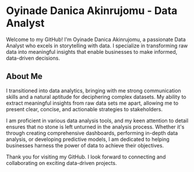# Oyinade Danica Akinrujomu - Data Analyst

Welcome to my GitHub! I'm Oyinade Danica Akinrujomu, a passionate Data Analyst who excels in storytelling with data. I specialize in transforming raw data into meaningful insights that enable businesses to make informed, data-driven decisions.

## About Me

I transitioned into data analytics, bringing with me strong communication skills and a natural aptitude for deciphering complex datasets. My ability to extract meaningful insights from raw data sets me apart, allowing me to present clear, concise, and actionable strategies to stakeholders. 

I am proficient in various data analysis tools, and my keen attention to detail ensures that no stone is left unturned in the analysis process. Whether it's through creating comprehensive dashboards, performing in-depth data analysis, or developing predictive models, I am dedicated to helping businesses harness the power of data to achieve their objectives.

Thank you for visiting my GitHub. I look forward to connecting and collaborating on exciting data-driven projects.

<!---
Danica-source/Danica-source is a ✨ special ✨ repository because its `README.md` (this file) appears on your GitHub profile.
You can click the Preview link to take a look at your changes.
--->

